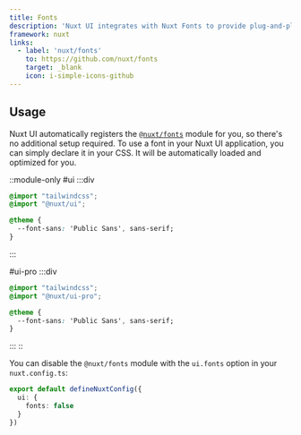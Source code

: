 ```yaml
---
title: Fonts
description: 'Nuxt UI integrates with Nuxt Fonts to provide plug-and-play font optimization.'
framework: nuxt
links:
  - label: 'nuxt/fonts'
    to: https://github.com/nuxt/fonts
    target: _blank
    icon: i-simple-icons-github
---
```


## Usage

Nuxt UI automatically registers the [`@nuxt/fonts`](https://github.com/nuxt/fonts) module for you, so there's no additional setup required. To use a font in your Nuxt UI application, you can simply declare it in your CSS. It will be automatically loaded and optimized for you.

::module-only
#ui
:::div

```css [main.css]
@import "tailwindcss";
@import "@nuxt/ui";

@theme {
  --font-sans: 'Public Sans', sans-serif;
}
```

:::

#ui-pro
:::div

```css [main.css]
@import "tailwindcss";
@import "@nuxt/ui-pro";

@theme {
  --font-sans: 'Public Sans', sans-serif;
}
```

:::
::

You can disable the `@nuxt/fonts` module with the `ui.fonts` option in your `nuxt.config.ts`:

```ts [nuxt.config.ts]
export default defineNuxtConfig({
  ui: {
    fonts: false
  }
})
```
